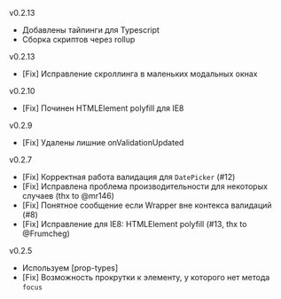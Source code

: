 v0.2.13
* Добавлены тайпинги для Typescript
* Сборка скриптов через rollup

v0.2.13
* [Fix] Исправление скроллинга в маленьких модальных окнах

v0.2.10
* [Fix] Починен HTMLElement polyfill для IE8

v0.2.9
* [Fix] Удалены лишние onValidationUpdated 

v0.2.7
* [Fix] Корректная работа валидация для `DatePicker` (#12)
* [Fix] Исправлена проблема производительности для некоторых случаев (thx to @mr146)
* [Fix] Понятное сообщение если Wrapper вне контекса валидаций (#8)
* [Fix] Исправление для IE8: HTMLElement polyfill (#13, thx to @Frumcheg)

v0.2.5
* Используем [prop-types]
* [Fix] Возможность прокрутки к элементу, у которого нет метода `focus`

